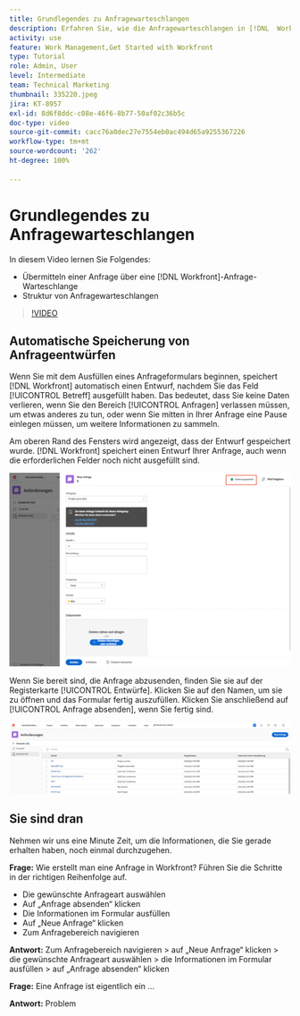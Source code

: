```yaml
---
title: Grundlegendes zu Anfragewarteschlangen
description: Erfahren Sie, wie die Anfragewarteschlangen in [!DNL  Workfront] aufgebaut sind und wie Sie eine Anfrage einreichen.
activity: use
feature: Work Management,Get Started with Workfront
type: Tutorial
role: Admin, User
level: Intermediate
team: Technical Marketing
thumbnail: 335220.jpeg
jira: KT-8957
exl-id: 8d6f8ddc-c08e-46f6-8b77-50af02c36b5c
doc-type: video
source-git-commit: cacc76a0dec27e7554eb0ac494d65a9255367226
workflow-type: tm+mt
source-wordcount: '262'
ht-degree: 100%

---
```


# Grundlegendes zu Anfragewarteschlangen

In diesem Video lernen Sie Folgendes:

* Übermitteln einer Anfrage über eine [!DNL  Workfront]-Anfrage-Warteschlange
* Struktur von Anfragewarteschlangen

>[!VIDEO](https://video.tv.adobe.com/v/335220/?quality=12&learn=on)

## Automatische Speicherung von Anfrageentwürfen

Wenn Sie mit dem Ausfüllen eines Anfrageformulars beginnen, speichert [!DNL Workfront] automatisch einen Entwurf, nachdem Sie das Feld [!UICONTROL Betreff] ausgefüllt haben. Das bedeutet, dass Sie keine Daten verlieren, wenn Sie den Bereich [!UICONTROL Anfragen] verlassen müssen, um etwas anderes zu tun, oder wenn Sie mitten in Ihrer Anfrage eine Pause einlegen müssen, um weitere Informationen zu sammeln.

Am oberen Rand des Fensters wird angezeigt, dass der Entwurf gespeichert wurde. [!DNL Workfront] speichert einen Entwurf Ihrer Anfrage, auch wenn die erforderlichen Felder noch nicht ausgefüllt sind.

![Bild der Erstellung eines Anfrageentwurfs](assets/queue-mgt-make-a-request-draft-1.png)

Wenn Sie bereit sind, die Anfrage abzusenden, finden Sie sie auf der Registerkarte [!UICONTROL Entwürfe]. Klicken Sie auf den Namen, um sie zu öffnen und das Formular fertig auszufüllen. Klicken Sie anschließend auf [!UICONTROL Anfrage absenden], wenn Sie fertig sind.

![Bild zum Aufrufen eines Anfrageentwurfs](assets/queue-mgt-make-a-request-draft-2.png)

## Sie sind dran

Nehmen wir uns eine Minute Zeit, um die Informationen, die Sie gerade erhalten haben, noch einmal durchzugehen.

**Frage:** Wie erstellt man eine Anfrage in Workfront? Führen Sie die Schritte in der richtigen Reihenfolge auf.

* Die gewünschte Anfrageart auswählen
* Auf „Anfrage absenden“ klicken
* Die Informationen im Formular ausfüllen
* Auf „Neue Anfrage“ klicken
* Zum Anfragebereich navigieren


**Antwort:** Zum Anfragebereich navigieren > auf „Neue Anfrage“ klicken > die gewünschte Anfrageart auswählen > die Informationen im Formular ausfüllen > auf „Anfrage absenden“ klicken

**Frage:** Eine Anfrage ist eigentlich ein …

**Antwort:** Problem

<!---
You can also access request drafts from the [!UICONTROL Select a Request Type] menu at the top of the window. Select an option from the [!UICONTROL Recent Drafts] section, or start a new request by picking a queue from the [!UICONTROL New Requests] section. Fill everything out like normal, then submit the request.

<!---
image
--->

<!---
Let's take a minute to review the information you were just presented.

How do you make a request in Workfront? List the steps in order.
Choose the request type you need to make
Click Submit request
Fill out the information on the form
Click "New Request"
Navigate to the request area

Answer: Navigate to the request area>Click New Request>Choose the request type you need to make>Fill out the information on the form>Click Submit request

A request is really an......

Answer: Issue
--->
